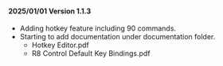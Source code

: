 #### 2025/01/01 Version 1.1.3

- Adding hotkey feature including 90 commands.
- Starting to add documentation under documentation folder.
    - Hotkey Editor.pdf
    - R8 Control Default Key Bindings.pdf